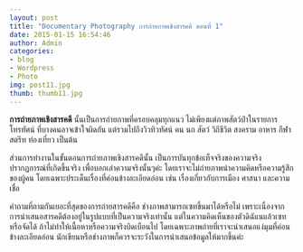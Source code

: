 ```yaml
---
layout: post
title: "Documentary Photography การถ่ายภาพเชิงสารคดี ตอนที่ 1"
date: 2015-01-15 16:54:46
author: Admin
categories: 
- blog 
- Wordpress
- Photo
img: post11.jpg
thumb: thumb11.jpg
---
```

<b>การถ่ายภาพเชิงสารคดี</b> นั้นเป็นการถ่ายภาพที่ครอบคลุมทุกแนว ไม่เพียงแต่ภาพสัตว์ป่าในรายการโทรทัศน์ ที่บางคนอาจเข้าใจผิดกัน แต่รวมไปถึงวิวทิวทัศน์ คน นก สัตว์ วิถีชีวิต สงคราม อาหาร กีฬา สตรีท ท่องเที่ยว เป็นต้น

ส่วนการทำงานในขั้นตอนการถ่ายภาพเชิงสารคดีนั้น เป็นการบันทุกข้อเท็จจริงของความจริง ปรากฏการณ์ที่เกิดขึ้นจริง เพื่อบอกเล่าความจริงนั้นๆค่ะ โดยเราจะไม่ถ่ายภาพนำความคิดหรือความรู้สึกของผู้คน โดยเฉพาะประเด็นเรื่องที่ค่อนข้างละเอียดอ่อน เช่น เรื่องเกี่ยวกับการเมือง ศาสนา และความเชื่อ

คำถามที่ถามกันเยอะที่สุดของการถ่ายสารคดีคือ ช่างภาพสามารถเซทขึ้นมาได้หรือไม่ เพราะเนื่องจากการนำเสนอสารคดีต้องอยู่ในรูปแบบที่เป็นความจริงเท่านั้น แต่ในความคิดเห็นของตัวดิฉัแนแล้วเซทหรือจัดได้ ถ้าไม่ทำให้เนื้อหาหรือความจริงบิดเบือนไป โดยเฉพาะภาพถ่ายที่เราจะนำเสนอแง่มุมที่ค่อนข้างละเอียดอ่อน นักเขียนหรือช่างภาพก็ควรจะระวังในการนำเสนอข้อมูลให้มากขึ้นค่ะ

 <!--more-->


[hampden]: https://github.com/jekyll/jekyll
